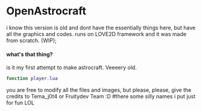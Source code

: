 # OpenAstrocraft
i know this version is old and dont have the essentially things here, but have all the graphics and codes. runs on LOVE2D framework and it was made from scratch. (WIP);

#### what's that thing?

is it my first attempt to make astrocraft. Veeeery old.
```lua
function player.lua
```
you are free to modify all the files and images, but please, please, give the credits to Tema_j0t4 or Fruitydev Team :D
#there some silly names i put just for fun LOL
